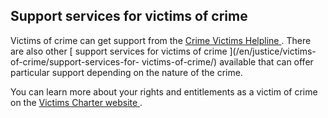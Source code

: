 ##  Support services for victims of crime

Victims of crime can get support from the [ Crime Victims Helpline
](https://crimevictimshelpline.ie/) . There are also other [ support services
for victims of crime ](/en/justice/victims-of-crime/support-services-for-
victims-of-crime/) available that can offer particular support depending on
the nature of the crime.

You can learn more about your rights and entitlements as a victim of crime on
the [ Victims Charter website ](https://www.victimscharter.ie/) .
